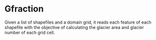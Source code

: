 # Gfraction
Given a list of shapefiles and a domain grid, it reads each feature of each shapefile with the objective of calculating the glacier area and glacier number of each grid cell.
